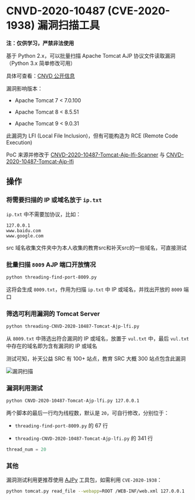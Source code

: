 # CNVD-2020-10487 (CVE-2020-1938) 漏洞扫描工具

**注：仅供学习，严禁非法使用**

基于 Python 2.x，可以批量扫描 Apache Tomcat AJP 协议文件读取漏洞（Python 3.x 简单修改可用）

具体可查看：[CNVD 公开信息](https://www.cnvd.org.cn/flaw/show/CNVD-2020-10487)

漏洞影响版本：

- Apache Tomcat 7 < 7.0.100

- Apache Tomcat 8 < 8.5.51

- Apache Tomcat 9 < 9.0.31

此漏洞为 LFI (Local File Inclusion)，但有可能构造为 RCE (Remote Code Execution)

PoC 来源并修改于 [CNVD-2020-10487-Tomcat-Ajp-lfi-Scanner](https://github.com/Kit4y/CNVD-2020-10487-Tomcat-Ajp-lfi-Scanner) 与 [CNVD-2020-10487-Tomcat-Ajp-lfi](https://github.com/YDHCUI/CNVD-2020-10487-Tomcat-Ajp-lfi)

## 操作

### 将需要扫描的 IP 或域名放于 `ip.txt`

`ip.txt` 中不需要加协议，比如：

```
127.0.0.1
www.baidu.com
www.google.com
```

src 域名收集文件夹中为本人收集的教育src和补天src的一些域名，可直接测试

### 批量扫描 `8009` AJP 端口开放情况

```bash
python threading-find-port-8009.py
```

这将会生成 `8009.txt`，作用为扫描 `ip.txt` 中 IP 或域名，并找出开放的 `8009` 端口

### 筛选可利用漏洞的 Tomcat Server

```bash
python threading-CNVD-2020-10487-Tomcat-Ajp-lfi.py
```

从 `8009.txt` 中筛选出符合漏洞的 IP 或域名，放置于 `vul.txt` 中，最后 `vul.txt` 中存在的域名即为含有漏洞的 IP 或域名

测试可知，补天公益 SRC 有 100+ 站点，教育 SRC 大概 300 站点包含此漏洞

![漏洞扫描](1.png)

### 漏洞利用测试

```bash
python CNVD-2020-10487-Tomcat-Ajp-lfi.py 127.0.0.1
```

两个脚本的最后一行均为线程数，默认是 `20`，可自行修改，分别位于：

- `threading-find-port-8009.py` 的 67 行

- `threading-CNVD-2020-10487-Tomcat-Ajp-lfi.py` 的 341 行

```python
thread_num = 20
```

### 其他

漏洞测试利用更推荐使用 [AJPy](https://github.com/hypn0s/AJPy) 工具包，如需利用 `CVE-2020-1938`：

```bash
python tomcat.py read_file --webapp=ROOT /WEB-INF/web.xml 127.0.0.1
```
